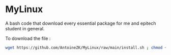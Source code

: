 # MyLinux
A bash code that download every essential package for me and epitech student in general.

To download the file : 
```sh
wget https://github.com/AntoineZK/MyLinux/raw/main/install.sh ; chmod +x install.sh
```
